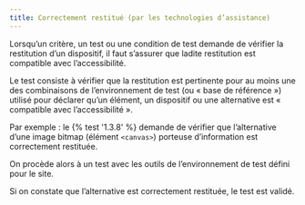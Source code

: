 ```yaml
---
title: Correctement restitué (par les technologies d’assistance)
---
```


Lorsqu’un critère, un test ou une condition de test demande de vérifier la
restitution d’un dispositif, il faut s’assurer que ladite restitution est
compatible avec l’accessibilité.

Le test consiste à vérifier que la restitution est pertinente pour au moins
une des combinaisons de l’environnement de test (ou « base de référence »)
utilisé pour déclarer qu’un élément, un dispositif ou une alternative est «
compatible avec l’accessibilité ».

Par exemple : le {% test '1.3.8' %} demande de vérifier que l’alternative d’une image
bitmap (élément `<canvas>`) porteuse d’information est correctement restituée.

On procède alors à un test avec les outils de l’environnement de test défini
pour le site.

Si on constate que l’alternative est correctement restituée, le test est
validé.

